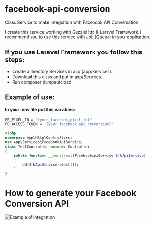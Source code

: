# facebook-api-conversion
Class Service to make integration with Facebook API Conversation

I create this service working with GuzzleHttp & Laravel Framework. I recommend you to use this service with Job (Queue) in your application.

## If you use Laravel Framework you follow this steps:
- Create a directory Services in app (app/Services).
- Download this class and put in app/Services.
- Run composer dumpautoload


## Example of use:

#### In your .env file put this variables:
```bash
FB_PIXEL_ID = "{your_facebook_pixel_id}"
FB_ACCESS_TOKEN = "{your_facebook_api_conversion}"
```

```php
<?php
namespace App\Http\Controllers;
use App\Services\FacebookApiService;
class TestController extends Controller
{
    public function __construct(FacebookApiService $fbApiService)
    {
        dd($fbApiService->test());
    }
}
```


# How to generate your Facebook Conversion API
![Example of integration](https://habrastorage.org/files/b2a/380/96b/b2a38096b6e648978a464430e1537673.png)
